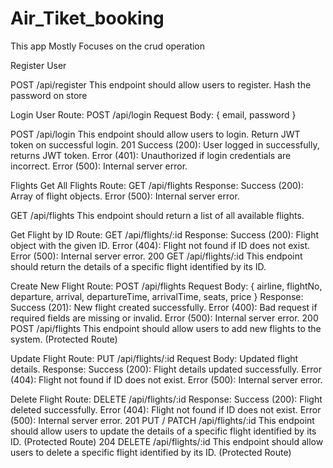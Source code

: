 # Air_Tiket_booking

This app Mostly Focuses on the crud operation

Register User

POST /api/register This endpoint should allow users to register. Hash the password on store

Login User
Route: POST /api/login
Request Body: { email, password }

POST /api/login This endpoint should allow users to login. Return JWT token on successful login. 201
Success (200): User logged in successfully, returns JWT token.
Error (401): Unauthorized if login credentials are incorrect.
Error (500): Internal server error.


Flights
Get All Flights
Route: GET /api/flights
Response:
Success (200): Array of flight objects.
Error (500): Internal server error.

GET /api/flights This endpoint should return a list of all available flights.


Get Flight by ID
Route: GET /api/flights/:id
Response:
Success (200): Flight object with the given ID.
Error (404): Flight not found if ID does not exist.
Error (500): Internal server error.
200 GET /api/flights/:id This endpoint should return the details of a specific flight identified by its ID.

Create New Flight
Route: POST /api/flights
Request Body: { airline, flightNo, departure, arrival, departureTime, arrivalTime, seats, price }
Response:
Success (201): New flight created successfully.
Error (400): Bad request if required fields are missing or invalid.
Error (500): Internal server error.
200 POST /api/flights This endpoint should allow users to add new flights to the system. (Protected Route)


Update Flight
Route: PUT /api/flights/:id
Request Body: Updated flight details.
Response:
Success (200): Flight details updated successfully.
Error (404): Flight not found if ID does not exist.
Error (500): Internal server error.


Delete Flight
Route: DELETE /api/flights/:id
Response:
Success (200): Flight deleted successfully.
Error (404): Flight not found if ID does not exist.
Error (500): Internal server error.
201 PUT / PATCH /api/flights/:id This endpoint should allow users to update the details of a specific flight identified by its ID. (Protected Route) 204 DELETE /api/flights/:id This endpoint should allow users to delete a specific flight identified by its ID. (Protected Route)


